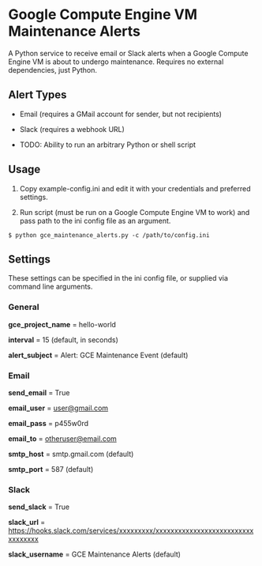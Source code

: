 # Google Compute Engine VM Maintenance Alerts


A Python service to receive email or Slack alerts when a Google Compute Engine VM is about to undergo maintenance. Requires no external dependencies, just Python.


## Alert Types

- Email (requires a GMail account for sender, but not recipients)

- Slack (requires a webhook URL)

- TODO: Ability to run an arbitrary Python or shell script


## Usage

1. Copy example-config.ini and edit it with your credentials and preferred settings.

2. Run script (must be run on a Google Compute Engine VM to work) and pass path to the ini config file as an argument.

```
$ python gce_maintenance_alerts.py -c /path/to/config.ini
```


## Settings

These settings can be specified in the ini config file, or supplied via command line arguments.


### General

__gce\_project\_name__ = hello-world

__interval__ = 15 (default, in seconds)

__alert_subject__ = Alert: GCE Maintenance Event (default)


### Email

__send_email__ = True

__email_user__ = user@gmail.com

__email_pass__ = p455w0rd

__email_to__ = otheruser@email.com

__smtp_host__ = smtp.gmail.com (default)

__smtp_port__ = 587 (default)


### Slack

__send_slack__ = True

__slack_url__ = https://hooks.slack.com/services/xxxxxxxxx/xxxxxxxxxxxxxxxxxxxxxxxxxxxxxxxxxx

__slack_username__ = GCE Maintenance Alerts (default)
